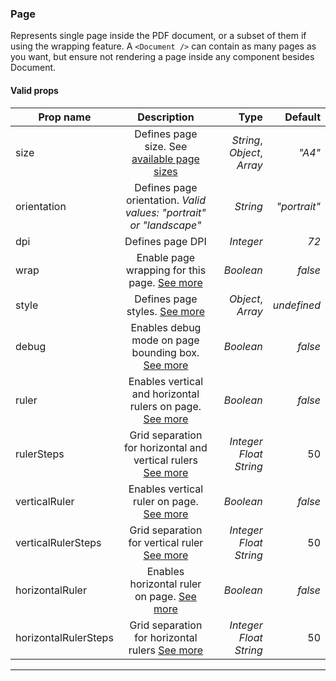 ### Page
Represents single page inside the PDF document, or a subset of them if using the wrapping feature. A `<Document />` can contain as many pages as you want, but ensure not rendering a page inside any component besides Document.

#### Valid props

| Prop name            | Description                                               |  Type    |   Default   |
| -------------------- |:---------------------------------------------------------:| --------:| -----------:|
| size                 | Defines page size. See [available page sizes](https://github.com/diegomura/react-pdf/blob/master/src/utils/pageSizes.js) | *String*, *Object*, *Array*    | _"A4"_ |
| orientation          | Defines page orientation. _Valid values: "portrait" or "landscape"_     | *String* | _"portrait"_ |
| dpi                  | Defines page DPI | *Integer* | _72_ |
| wrap                 | Enable page wrapping for this page. [See more](/advanced#page-wrapping)          | *Boolean* | _false_ |
| style                | Defines page styles. [See more](/styling)               | *Object*, *Array* | _undefined_ |
| debug                | Enables debug mode on page bounding box. [See more](/advanced#debugging)         | *Boolean* | _false_ |
| ruler                | Enables vertical and horizontal rulers on page. [See more](/advanced#ruler)         | *Boolean* | _false_ |
| rulerSteps           | Grid separation for horizontal and vertical rulers [See more](/advanced#ruler)         | *Integer* *Float* *String* | 50 |
| verticalRuler        | Enables vertical ruler on page. [See more](/advanced#ruler)         | *Boolean* | _false_ |
| verticalRulerSteps   | Grid separation for vertical ruler [See more](/advanced#ruler)         | *Integer* *Float* *String*  | 50 |
| horizontalRuler      | Enables horizontal ruler on page. [See more](/advanced#ruler)         | *Boolean* | _false_ |
| horizontalRulerSteps | Grid separation for horizontal rulers [See more](/advanced#ruler)         | *Integer* *Float* *String*  | 50 |

---
